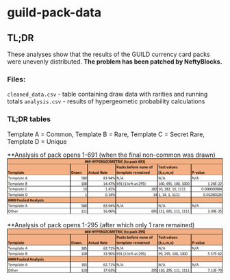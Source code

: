 # guild-pack-data

## TL;DR 
These analyses show that the results of the GUILD currency card packs were unevenly distributed. 
**The problem has been patched by NeftyBlocks.**

### Files:

`cleaned_data.csv` - table containing draw data with rarities and running totals
`analysis.csv` - results of hypergeometic probability calculations




### TL;DR tables

Template A = Common, Template B = Rare, Template C = Secret Rare, Template D = Unique

**Analysis of pack opens 1-691 (when the final non-common was drawn)  
![Table1](img/table1.png)

**Analysis of pack opens 1-295 (after which only 1 rare remained)  
![Table1](img/table2.png)
